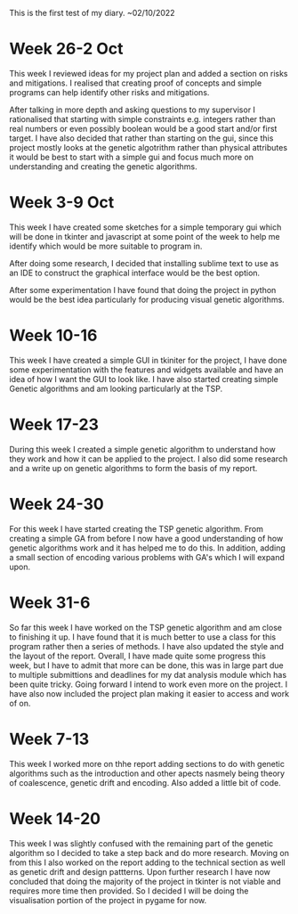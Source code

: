 This is the first test of my diary. ~02/10/2022

# Week 26-2 Oct
This week I reviewed ideas for my project plan and added a section on risks and mitigations. I realised that creating proof of concepts and simple programs can help identify other risks and mitigations. 

After talking in more depth and asking questions to my supervisor I rationalised that starting with simple constraints e.g. integers rather than real numbers or even possibly boolean would be a good start and/or first target. I have also decided that rather than starting on the gui, since this project mostly looks at the genetic algotrithm rather than physical attributes it would be best to start with a simple gui and focus much more on understanding and creating the genetic algorithms.

# Week 3-9 Oct
This week I have created some sketches for a simple temporary gui which will be done in tkinter and  javascript at some point of the week to help me identify which would be more suitable to program in.

After doing some research, I decided that installing sublime text to use as an IDE to construct the graphical interface would be the best option. 

After some experimentation I have found that doing the project in python would be the best idea particularly for producing visual genetic algorithms.

# Week 10-16
This week I have created a simple GUI in tkiniter for the project, I have done some experimentation with the features and widgets available and have an idea of how I want the GUI to look like. I have also started creating simple Genetic algorithms and am looking particularly at the TSP.

# Week 17-23
During this week I created a simple genetic algorithm to understand how they work and how it can be applied to the project. I also did some research and a write up on genetic algorithms to form the basis of my report.

# Week 24-30
For this week I have started creating the TSP genetic algorithm. From creating a simple GA from before I now have a good understanding of how genetic algorithms work and it has helped me to do this. In addition, adding a small section of encoding various problems with GA's which I will expand upon.


# Week 31-6
So far this week I have worked on the TSP genetic algorithm and am close to finishing it up. I have found that it is much better to use a class for this program rather then a series of methods. I have also updated the style and the layout of the report. Overall, I have made quite some progress this week, but I have to admit that more can be done, this was in large part due to multiple submittions and deadlines for my dat analysis module which has been quite tricky. Going forward I intend to work even more on the project. I have also now included the project plan making it easier to access and work of on.


# Week 7-13
This week I worked more on thhe report adding sections to do with genetic algorithms such as the introduction and other apects nasmely being theory of coalescence, genetic drift and encoding. Also added a little bit of code.


# Week 14-20
This week I was slightly confused with the remaining part of the genetic algorithm so I decided to take a step back and do more research. Moving on from this I also worked on the report adding to the technical section as well as genetic drift and design pattterns. Upon further research I have now concluded that doing the majority of the project in tkinter is not viable and requires more time then provided. So I decided I will be doing the visualisation portion of the project in pygame for now.




















